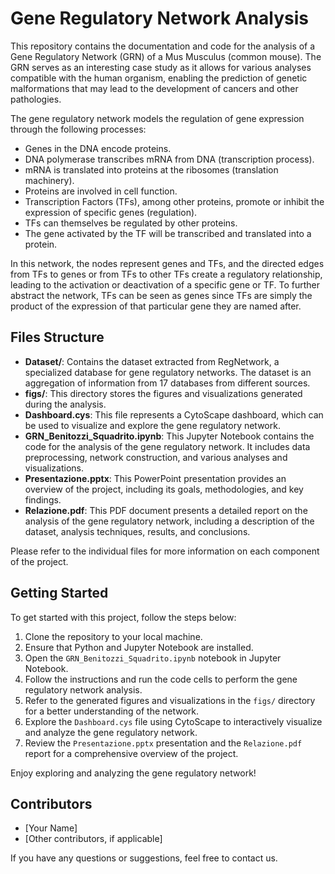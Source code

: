 # Gene Regulatory Network Analysis

This repository contains the documentation and code for the analysis of a Gene Regulatory Network (GRN) of a Mus Musculus (common mouse). The GRN serves as an interesting case study as it allows for various analyses compatible with the human organism, enabling the prediction of genetic malformations that may lead to the development of cancers and other pathologies.

The gene regulatory network models the regulation of gene expression through the following processes:

- Genes in the DNA encode proteins.
- DNA polymerase transcribes mRNA from DNA (transcription process).
- mRNA is translated into proteins at the ribosomes (translation machinery).
- Proteins are involved in cell function.
- Transcription Factors (TFs), among other proteins, promote or inhibit the expression of specific genes (regulation).
- TFs can themselves be regulated by other proteins.
- The gene activated by the TF will be transcribed and translated into a protein.

In this network, the nodes represent genes and TFs, and the directed edges from TFs to genes or from TFs to other TFs create a regulatory relationship, leading to the activation or deactivation of a specific gene or TF. To further abstract the network, TFs can be seen as genes since TFs are simply the product of the expression of that particular gene they are named after.

## Files Structure

- **Dataset/**: Contains the dataset extracted from RegNetwork, a specialized database for gene regulatory networks. The dataset is an aggregation of information from 17 databases from different sources.
- **figs/**: This directory stores the figures and visualizations generated during the analysis.
- **Dashboard.cys**: This file represents a CytoScape dashboard, which can be used to visualize and explore the gene regulatory network.
- **GRN_Benitozzi_Squadrito.ipynb**: This Jupyter Notebook contains the code for the analysis of the gene regulatory network. It includes data preprocessing, network construction, and various analyses and visualizations.
- **Presentazione.pptx**: This PowerPoint presentation provides an overview of the project, including its goals, methodologies, and key findings.
- **Relazione.pdf**: This PDF document presents a detailed report on the analysis of the gene regulatory network, including a description of the dataset, analysis techniques, results, and conclusions.

Please refer to the individual files for more information on each component of the project.

## Getting Started

To get started with this project, follow the steps below:

1. Clone the repository to your local machine.
2. Ensure that Python and Jupyter Notebook are installed.
3. Open the `GRN_Benitozzi_Squadrito.ipynb` notebook in Jupyter Notebook.
4. Follow the instructions and run the code cells to perform the gene regulatory network analysis.
5. Refer to the generated figures and visualizations in the `figs/` directory for a better understanding of the network.
6. Explore the `Dashboard.cys` file using CytoScape to interactively visualize and analyze the gene regulatory network.
7. Review the `Presentazione.pptx` presentation and the `Relazione.pdf` report for a comprehensive overview of the project.

Enjoy exploring and analyzing the gene regulatory network!

## Contributors

- [Your Name]
- [Other contributors, if applicable]

If you have any questions or suggestions, feel free to contact us.
